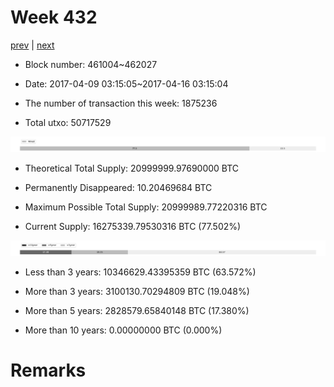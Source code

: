 # Week 432

[prev](week0431.md) | [next](week0433.md)

- Block number: 461004~462027

- Date: 2017-04-09 03:15:05~2017-04-16 03:15:04

- The number of transaction this week: 1875236

- Total utxo: 50717529

![](../images/mined_week0432.png)

- Theoretical Total Supply: 20999999.97690000 BTC

- Permanently Disappeared: 10.20469684 BTC

- Maximum Possible Total Supply: 20999989.77220316 BTC

- Current Supply: 16275339.79530316 BTC (77.502%)

![](../images/year_week0432.png)


- Less than 3 years: 10346629.43395359 BTC (63.572%)

- More than 3 years: 3100130.70294809 BTC (19.048%)

- More than 5 years: 2828579.65840148 BTC (17.380%)

- More than 10 years: 0.00000000 BTC (0.000%)

# Remarks

